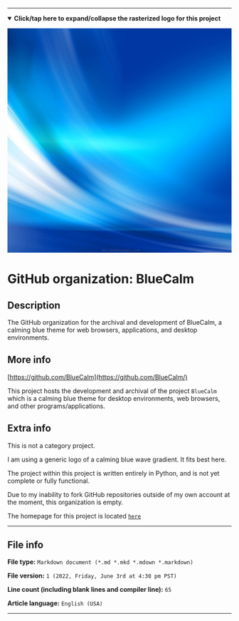 
***

<!--

<details><summary><b lang="en">Click/tap here to expand/collapse the vectorized logo for this project</b></summary>

![ProtonMail logo 2011.svg failed to load. The file may be missing or corrupt. Check the file path for errors first.](/AdditionalInfo/2/BlueCalm/ProtonMail%20logo%202011.svg)

</details>

!-->

<details open><summary><b lang="en">Click/tap here to expand/collapse the rasterized logo for this project</b></summary>

![BlueCalm1.jpeg failed to load. The file may be missing or corrupt. Check the file path for errors first.](/AdditionalInfo/2/BlueCalm/BlueCalm1.jpeg)

</details>

# GitHub organization: BlueCalm

## Description

The GitHub organization for the archival and development of BlueCalm, a calming blue theme for web browsers, applications, and desktop environments.

## More info

[https://github.com/BlueCalm](https://github.com/BlueCalm/)

This project hosts the development and archival of the project `BlueCalm` which is a calming blue theme for desktop environments, web browsers, and other programs/applications.

## Extra info

This is not a category project.

I am using a generic logo of a calming blue wave gradient. It fits best here.

The project within this project is written entirely in Python, and is not yet complete or fully functional.

<!--
As of 2022, May 27th, I don't have any projects that use for this organization yet.
!-->

Due to my inability to fork GitHub repositories outside of my own account at the moment, this organization is empty.

The homepage for this project is located [`here`](https://github.com/seanpm2001/BlueCalm_Theme/)

<!--
There is no current home repository for this project.
!-->

***

## File info

**File type:** `Markdown document (*.md *.mkd *.mdown *.markdown)`

**File version:** `1 (2022, Friday, June 3rd at 4:30 pm PST)`

**Line count (including blank lines and compiler line):** `65`

**Article language:** `English (USA)`

***
